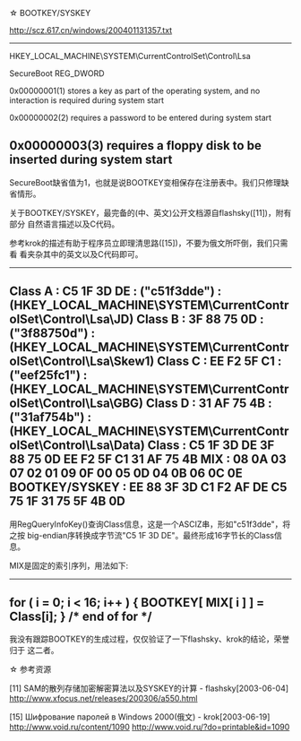 ☆ BOOTKEY/SYSKEY

http://scz.617.cn/windows/200401131357.txt

--------------------------------------------------------------------------
HKEY_LOCAL_MACHINE\SYSTEM\CurrentControlSet\Control\Lsa

SecureBoot  REG_DWORD

0x00000001(1)   stores a key as part of the operating system, and no
                interaction is required during system start

0x00000002(2)   requires a password to be entered during system start

0x00000003(3)   requires a floppy disk to be inserted during system start
--------------------------------------------------------------------------
 
SecureBoot缺省值为1，也就是说BOOTKEY变相保存在注册表中。我们只修理缺省情形。

关于BOOTKEY/SYSKEY，最完备的(中、英文)公开文档源自flashsky([11])，附有部分
自然语言描述以及C代码。

参考krok的描述有助于程序员立即理清思路([15])，不要为俄文所吓倒，我们只需看
看夹杂其中的英文以及C代码即可。

--------------------------------------------------------------------------
Class A                     : C5 1F 3D DE
                            : ("c51f3dde")
                            : (HKEY_LOCAL_MACHINE\SYSTEM\CurrentControlSet\Control\Lsa\JD)
Class B                     : 3F 88 75 0D
                            : ("3f88750d")
                            : (HKEY_LOCAL_MACHINE\SYSTEM\CurrentControlSet\Control\Lsa\Skew1)
Class C                     : EE F2 5F C1
                            : ("eef25fc1")
                            : (HKEY_LOCAL_MACHINE\SYSTEM\CurrentControlSet\Control\Lsa\GBG)
Class D                     : 31 AF 75 4B
                            : ("31af754b")
                            : (HKEY_LOCAL_MACHINE\SYSTEM\CurrentControlSet\Control\Lsa\Data)
Class                       : C5 1F 3D DE 3F 88 75 0D EE F2 5F C1 31 AF 75 4B
MIX                         : 08 0A 03 07 02 01 09 0F 00 05 0D 04 0B 06 0C 0E
BOOTKEY/SYSKEY              : EE 88 3F 3D C1 F2 AF DE C5 75 1F 31 75 5F 4B 0D
--------------------------------------------------------------------------

用RegQueryInfoKey()查询Class信息，这是一个ASCIZ串，形如"c51f3dde"，将之按
big-endian序转换成字节流"C5 1F 3D DE"。最终形成16字节长的Class信息。

MIX是固定的索引序列，用法如下:

--------------------------------------------------------------------------
for ( i = 0; i < 16; i++ )
{
    BOOTKEY[ MIX[ i ] ] = Class[i];
}  /* end of for */
--------------------------------------------------------------------------

我没有跟踪BOOTKEY的生成过程，仅仅验证了一下flashsky、krok的结论，荣誉归于
这二者。

☆ 参考资源

[11] SAM的散列存储加密解密算法以及SYSKEY的计算 - flashsky[2003-06-04]
     http://www.xfocus.net/releases/200306/a550.html

[15] Шифрование паролей в Windows 2000(俄文) - krok[2003-06-19]
     http://www.void.ru/content/1090
     http://www.void.ru/?do=printable&id=1090
